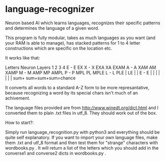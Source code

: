 # language-recognizer
Neuron based AI which learns languages, recognizes their specific patterns and determines the language of a given word.

This program is fully modular, takes as much languages as you want (and your RAM is able to manage), has stacked patterns for 1 to 4 letter constructions which are specific on the location etc.

It works like that:

Letters
    Neuron Layers
    1   2   3   4
E - E 
        EX
X - X       EXA
        XA      EXAM
A - A       XAM
        AM      XAMP
M - M       AMP
        MP      AMPL
P - P       MPL
        PL      MPLE
L - L       PLE  |
        LE   |   |
E - E    |   |   |
    |    |   |   |
   sum+ sum+sum+sum=chance
   
It converts all words to a standard A-Z form to be more represantative, because recognizing a word by its special chars isn't much
of an achivement.

The language files provided are from http://www.winedt.org/dict.html and I converted them to plain .txt files in utf_8.
They should work out of the box.

How to start?:

Simply run language_recognition.py with python3 and everything should be quite self explanatory.
If you want to import your own language files, make them .txt and utf_8 format and then test them for "strange" characters with
wordbooks.py . It will return a list of the letters which you should add in the converse1 and converse2 dicts in wordbooks.py .
